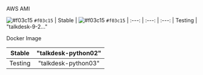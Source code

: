 AWS AMI

![#f03c15](https://via.placeholder.com/15/f03c15/f03c15.png) `#f03c15`
 | Stable | ![#f03c15]("talkdesk-9-1...") `#f03c15`
| :---: | :---: | :---: |
Testing | "talkdesk-9-2..."



Docker Image

Stable | "talkdesk-python02"
| :---: | :---: |
Testing | "talkdesk-python03"
